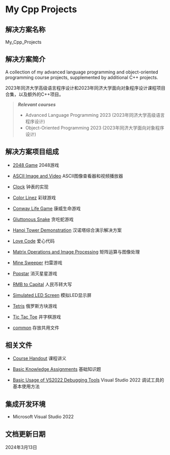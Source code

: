 # My Cpp Projects

## 解决方案名称

My_Cpp_Projects

## 解决方案简介

A collection of my advanced language programming and object-oriented programming course projects, supplemented by additional C++ projects.

2023年同济大学高级语言程序设计和2023年同济大学面向对象程序设计课程项目合集，以及额外的C++项目。

> ***Relevant courses***
> * Advanced Language Programming 2023 (2023年同济大学高级语言程序设计)
> * Object-Oriented Programming 2023 (2023年同济大学面向对象程序设计)

## 解决方案项目组成

* [2048 Game](2048_Game)
2048游戏

* [ASCII Image and Video](ASCII_Image_and_Video)
ASCII图像查看器和视频播放器

* [Clock](Clock)
钟表的实现

* [Color Linez](Color_Linez)
彩球游戏

* [Conway Life Game](Conway_Life_Game)
康威生命游戏

* [Gluttonous Snake](Gluttonous_Snake)
贪吃蛇游戏

* [Hanoi Tower Demonstration](Hanoi_Tower_Demonstration)
汉诺塔综合演示解决方案

* [Love Code](Love_Code)
爱心代码

* [Matrix Operations and Image Processing](Matrix_Operations_and_Image_Processing)
矩阵运算与图像处理

* [Mine Sweeper](Mine_Sweeper)
扫雷游戏

* [Popstar](Popstar)
消灭星星游戏

* [RMB to Capital](RMB_to_Capital)
人民币转大写

* [Simulated LED Screen](Simulated_LED_Screen)
模拟LED显示屏

* [Tetris](Tetris)
俄罗斯方块游戏

* [Tic Tac Toe](Tic_Tac_Toe)
井字棋游戏

* [common](common)
存放共用文件

## 相关文件

* [Course Handout](Course_Handout.pdf)
课程讲义

* [Basic Knowledge Assignments](Basic_Knowledge_Assignments.pdf)
基础知识题

* [Basic Usage of VS2022 Debugging Tools](Basic_Usage_of_VS2022_Debugging_Tools.pdf)
Visual Studio 2022 调试工具的基本使用方法

## 集成开发环境

* Microsoft Visual Studio 2022

## 文档更新日期

2024年3月13日